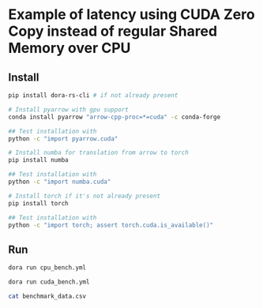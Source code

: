 # Example of latency using CUDA Zero Copy instead of regular Shared Memory over CPU

## Install

```bash
pip install dora-rs-cli # if not already present

# Install pyarrow with gpu support
conda install pyarrow "arrow-cpp-proc=*=cuda" -c conda-forge

## Test installation with
python -c "import pyarrow.cuda"

# Install numba for translation from arrow to torch
pip install numba

## Test installation with
python -c "import numba.cuda"

# Install torch if it's not already present
pip install torch

## Test installation with
python -c "import torch; assert torch.cuda.is_available()"
```

## Run

```bash
dora run cpu_bench.yml

dora run cuda_bench.yml

cat benchmark_data.csv
```
